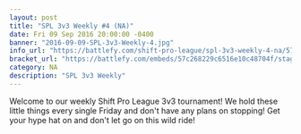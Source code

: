 ```yaml
---
layout: post
title: "SPL 3v3 Weekly #4 (NA)"
date: Fri 09 Sep 2016 20:00:00 -0400
banner: "2016-09-09-SPL-3v3-Weekly-4.jpg"
info_url: "https://battlefy.com/shift-pro-league/spl-3v3-weekly-4-na/57c268229c6516e10c48704f/info"
bracket_url: "https://battlefy.com/embeds/57c268229c6516e10c48704f/stage/57c268229c6516e10c487050"
category: NA
description: "SPL 3v3 Weekly"
---
```


Welcome to our weekly Shift Pro League 3v3 tournament! We hold these little things every single Friday and don't have any plans on stopping! Get your hype hat on and don't let go on this wild ride!
